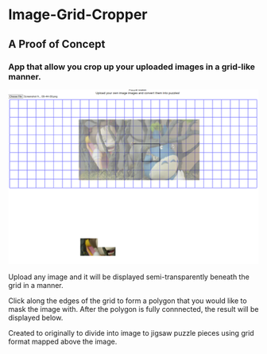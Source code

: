 # Image-Grid-Cropper
## A Proof of Concept
### App that allow you crop up your uploaded images in a grid-like manner. 

[![Alt text](image-1.png)](https://masked-polygons.netlify.app/)

Upload any image and it will be displayed semi-transparently beneath the grid in a manner.

Click along the edges of the grid to form a polygon that you would like to mask the image with. After the polygon is fully connnected, the result will be displayed below. 




Created to originally to divide into image to jigsaw puzzle pieces using grid format mapped above the image.
